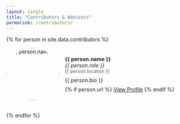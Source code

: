 ```yaml
---
layout: single
title: "Contributors & Advisors"
permalink: /contributors/
---
```


{% for person in site.data.contributors %}
<div class="person-card" style="display: flex; align-items: center; margin-bottom: 2rem;">
  <img src="{{ person.avatar }}" alt="{{ person.name }}" style="width: 142px; height: 142px; border-radius: 50%; margin-right: 1rem;">
  <div>
    <strong>{{ person.name }}</strong><br>
    <em>{{ person.role }}</em><br>
    <span style="font-size: 0.9em; color: #555;">{{ person.location }}</span><br>
    <p style="margin: 0.5rem 0;">{{ person.bio }}</p>
    {% if person.url %}
      <a href="{{ person.url }}" target="_blank">View Profile</a>
    {% endif %}
  </div>
</div>
{% endfor %}
